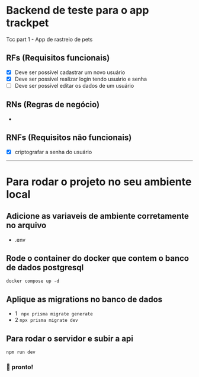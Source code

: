 # Backend de teste para o app trackpet

Tcc part 1 - App de rastreio de pets

## RFs (Requisitos funcionais)

- [x] Deve ser possível cadastrar um novo usuário
- [x] Deve ser possível realizar login tendo usuário e senha
- [ ] Deve ser possível editar os dados de um usuário

## RNs (Regras de negócio)

- 

## RNFs (Requisitos não funcionais)

- [x] criptografar a senha do usuário



---

# Para rodar o projeto no seu ambiente local

## Adicione as variaveis de ambiente corretamente no arquivo
- .env

## Rode o container do docker que contem o banco de dados postgresql
``` docker compose up -d ```

## Aplique as migrations no banco de dados
- 1 ``` npx prisma migrate generate```
- 2 ``` npx prisma migrate dev ```

## Para rodar o servidor e subir a api
``` npm run dev ```

### :tada: pronto!

